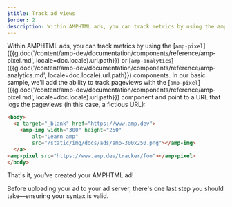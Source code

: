 ```yaml
---
$title: Track ad views
$order: 2
description: Within AMPHTML ads, you can track metrics by using the amp-pixel or amp-analytics components. In our basic sample, we'll add the ability to track pageviews ...
---
```


Within AMPHTML ads, you can track metrics by using the [`amp-pixel`]({{g.doc('/content/amp-dev/documentation/components/reference/amp-pixel.md', locale=doc.locale).url.path}}) or [`amp-analytics`]({{g.doc('/content/amp-dev/documentation/components/reference/amp-analytics.md', locale=doc.locale).url.path}}) components.  In our basic sample, we'll add the ability to track pageviews with the [`amp-pixel`]({{g.doc('/content/amp-dev/documentation/components/reference/amp-pixel.md', locale=doc.locale).url.path}}) component and point to a URL that logs the pageviews (in this case, a fictious URL):

```html hl_lines="7"
<body>
  <a target="_blank" href="https://www.amp.dev">
    <amp-img width="300" height="250"
        alt="Learn amp"
        src="/static/img/docs/ads/amp-300x250.png"></amp-img>
  </a>
<amp-pixel src="https://www.amp.dev/tracker/foo"></amp-pixel>
</body>
```

That's it, you've created your AMPHTML ad!

Before uploading your ad to your ad server, there's one last step you should take&mdash;ensuring your syntax is valid.
